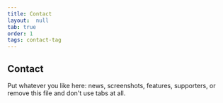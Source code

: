 ```yaml
---
title: Contact
layout:  null
tab: true
order: 1
tags: contact-tag
---
```


## Contact

Put whatever you like here: news, screenshots, features, supporters, or remove this file and don't use tabs at all.